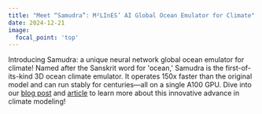 ```yaml
---
title: "Meet “Samudra”: M²LInES’ AI Global Ocean Emulator for Climate"
date: 2024-12-21
image:
  focal_point: 'top'
---
```


<!--more-->

Introducing Samudra: a unique neural network global ocean emulator for climate! Named after the Sanskrit word for 'ocean,' Samudra is the first-of-its-kind 3D ocean climate emulator. It operates 150x faster than the original model and can run stably for centuries—all on a single A100 GPU. Dive into our [blog post](https://tinyurl.com/samudra-ai) and [article](https://doi.org/10.48550/arXiv.2412.03795) to learn more about this innovative advance in climate modeling!

